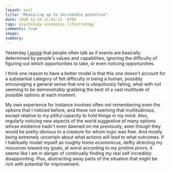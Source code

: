 ```yaml
---
layout: post
title: "Measuring up to incredible potential"
date: 2020-12-28 11:41:13 -0700
tags: psychology economics lifestrategy
comments: true
image:
summary:
---
```

Yesterday [I wrote](https://worldspiritsockpuppet.com/2020/12/28/infinite-possibilities.html) that people often talk as if events are basically determined by people's values and capabilities, ignoring the difficulty of figuring out which opportunities to take, or even noticing opportunities.

I think one reason to have a better model is that this one doesn't account for a substantial category of felt difficulty in being a human, possibly encouraging a general sense that one is ubiquitously failing, what with not seeming to be demonstrably grabbing the best of a vast multitude of possible options at each moment.<!--ex-->

My own experience for instance involves often not remembering even the options that I noticed before, and these not seeming that multitudinous, except relative to my pitiful capacity to hold things in my mind. Also, regularly noticing new aspects of the world suggestive of many options whose existence hadn't even dawned on me previously, even though they would be pretty obvious to a creature for whom logic was free. And mostly being extremely uncertain about what actions will lead to what outcomes. If I habitually model myself as roughly *homo economicus*, deftly directing my resources toward my goals, at worst according to my pristine priors, it seems like I am in danger of continually finding my real self incredibly disappointing. Plus, abstracting away parts of the situation that might be rich with potential for improvement.
